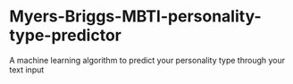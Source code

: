 # Myers-Briggs-MBTI-personality-type-predictor
A machine learning algorithm to predict your personality type through your text input
